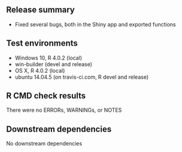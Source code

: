 ## Release summary
* Fixed several bugs, both in the Shiny app and exported functions

## Test environments
* Windows 10, R 4.0.2 (local)
* win-builder (devel and release)
* OS X, R 4.0.2 (local)
* ubuntu 14.04.5 (on travis-ci.com, R devel and release)

## R CMD check results
There were no ERRORs, WARNINGs, or NOTES

## Downstream dependencies
No downstream dependencies
